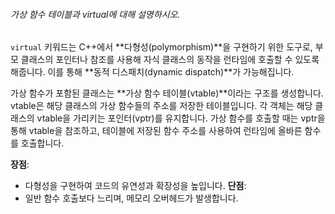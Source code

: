 ###### 가상 함수 테이블과 virtual에 대해 설명하시오.
`virtual` 키워드는 C++에서 **다형성(polymorphism)**을 구현하기 위한 도구로, 부모 클래스의 포인터나 참조를 사용해 자식 클래스의 동작을 런타임에 호출할 수 있도록 해줍니다. 이를 통해 **동적 디스패치(dynamic dispatch)**가 가능해집니다.

가상 함수가 포함된 클래스는 **가상 함수 테이블(vtable)**이라는 구조를 생성합니다. vtable은 해당 클래스의 가상 함수들의 주소를 저장한 테이블입니다. 각 객체는 해당 클래스의 vtable을 가리키는 포인터(vptr)를 유지합니다. 가상 함수를 호출할 때는 vptr을 통해 vtable을 참조하고, 테이블에 저장된 함수 주소를 사용하여 런타임에 올바른 함수를 호출합니다.

**장점**:
- 다형성을 구현하여 코드의 유연성과 확장성을 높입니다.
**단점**:
- 일반 함수 호출보다 느리며, 메모리 오버헤드가 발생합니다.

